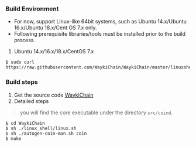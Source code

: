 ### Build Environment
* For now, support Linux-like 64bit systems, such as Ubuntu 14.x/Ubuntu 16.x/Ubuntu 18.x/Cent OS 7.x only.
* Following prerequisite libraries/tools must be installed prior to the build process.

1. Ubuntu 14.x/16.x/18.x/CentOS 7.x
```
$ sudo curl https://raw.githubusercontent.com/WaykiChain/WaykiChain/master/linuxshell/prepare_prerequisites.sh|bash
```

### Build steps
1. Get the source code [WaykiChain](https://github.com/WaykiChain/WaykiChain)
2. Detailed steps
> you will find the core executable under the directory `src/coind`.

```code
$ cd WaykiChain
$ sh ./linux_shell/linux.sh
$ sh ./autogen-coin-man.sh coin
$ make
```